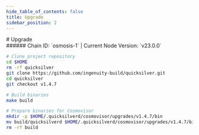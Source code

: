 ```yaml
---
hide_table_of_contents: false
title: Upgrade
sidebar_position: 2
---
```


<div class="h1-with-icon icon-osmosis">
# Upgrade
</div>
###### Chain ID: `osmosis-1` | Current Node Version: `v23.0.0`

```bash
# Clone project repository
cd $HOME
rm -rf quicksilver
git clone https://github.com/ingenuity-build/quicksilver.git
cd quicksilver
git checkout v1.4.7

# Build binaries
make build

# Prepare binaries for Cosmovisor
mkdir -p $HOME/.quicksilverd/cosmovisor/upgrades/v1.4.7/bin
mv build/quicksilverd $HOME/.quicksilverd/cosmovisor/upgrades/v1.4.7/bin/
rm -rf build
```